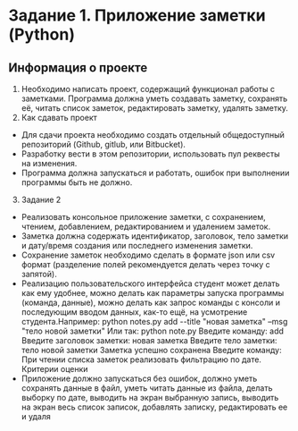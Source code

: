 # Задание 1. Приложение заметки (Python)
## Информация о проекте
1. Необходимо написать проект, содержащий функционал работы с заметками.
Программа должна уметь создавать заметку, сохранять её, читать список
заметок, редактировать заметку, удалять заметку.
2. Как сдавать проект
* Для сдачи проекта необходимо создать отдельный общедоступный
репозиторий (Github, gitlub, или Bitbucket). 
* Разработку вести в этом
репозитории, использовать пул реквесты на изменения. 
* Программа должна
запускаться и работать, ошибок при выполнении программы быть не должно.
3. Задание 2 
* Реализовать консольное приложение заметки, с сохранением, чтением,
добавлением, редактированием и удалением заметок.
* Заметка должна
содержать идентификатор, заголовок, тело заметки и дату/время создания
или последнего изменения заметки.
* Сохранение заметок необходимо сделать
в формате json или csv формат (разделение полей рекомендуется делать через
точку с запятой). 
* Реализацию пользовательского интерфейса студент может
делать как ему удобнее, можно делать как параметры запуска программы
(команда, данные), можно делать как запрос команды с консоли и
последующим вводом данных, как-то ещё, на усмотрение студента.Например:
python notes.py add --title "новая заметка" –msg "тело новой заметки"
Или так:
python note.py
Введите команду: add
Введите заголовок заметки: новая заметка
Введите тело заметки: тело новой заметки
Заметка успешно сохранена
Введите команду:
При чтении списка заметок реализовать фильтрацию по дате.
Критерии оценки
* Приложение должно запускаться без ошибок, должно уметь сохранять данные
в файл, уметь читать данные из файла, делать выборку по дате, выводить на
экран выбранную запись, выводить на экран весь список записок, добавлять
записку, редактировать ее и удаля
